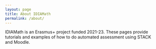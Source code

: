 ```yaml
---
layout: page
title: About IDIAMath
permalink: /about/
---
```


IDIAMath is an Erasmus+ project funded 2021-23.
These pages provide tutorials and examples of how to do
automated assessment using STACK and Moodle.

